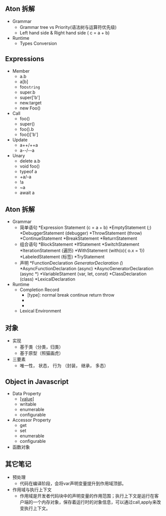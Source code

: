 ## Aton 拆解
* Grammar
  * Grammar tree vs Priority(语法树与运算符优先级)
  * Left hand side & Right hand side ( c = a + b)
* Runtime
  * Types Conversion
## Expressions
* Member
  * a.b
  * a[b]
  * foo`string`
  * super.b
  * super['b']
  * new.target
  * new Foo()
* Call
  * foo()
  * super()
  * foo().b
  * foo()['b']
* Update
  * a++/++a
  * a--/--a
* Unary
  * delete a.b
  * void foo()
  * typeof a
  * +a/-a
  * !a
  * ~a
  * await a


## Aton 拆解
* Grammar
  * 简单语句
    *Expression Statement (c = a + b)
	*EmptyStatement (;)
	*DebuggerStatement (debugger)
	*ThrowStatement (throw)
	*ContinueStatement 
	*BreakStatement
	*ReturnStatement 
  * 组合语句
    *BlockStatement
	*IfStatement
	*SwitchStatement
	*IterationStatement (遍历)
	*WithStatement (with(o){ o.x = 1})
	*LabeledStatement (标签)
	*TryStatement   
  * 声明
    *FunctionDeclaration
	*GeneratorDeclaration (*)
	*AsyncFunctionDeclaration (async)
	*AsyncGeneratorDeclaration (async *)
	*VariableStament  (var, let, const)
	*ClassDeclaration (class)
	*LexicalDeclaration    
* Runtime
  * Completion Record
    * [type]: normal break continue return throw
	* [value]: types
	* [target]: label
  * Lexical Environment
## 对象
* 实现
  * 基于类（分类，归类）
  * 基于原型（照猫画虎）
* 三要素
  * 唯一性， 状态， 行为 （封装， 继承， 多态）
## Object in Javascript
* Data Property
  * [[value]]
  * writable 
  * enumerable
  * configurable
* Accessor Property
  * get
  * set 
  * enumerable
  * configurable
* 函数对象
## 其它笔记
* 预处理
  * 代码在编译阶段，会将var声明变量提升到作用域顶部。
* 作用域与执行上下文
  * 作用域是开发者代码块中的声明变量的作用范围；执行上下文是运行在客户端的一个内存对象，保存着运行时的对象信息，可以通过call,apply来改变执行上下文。
